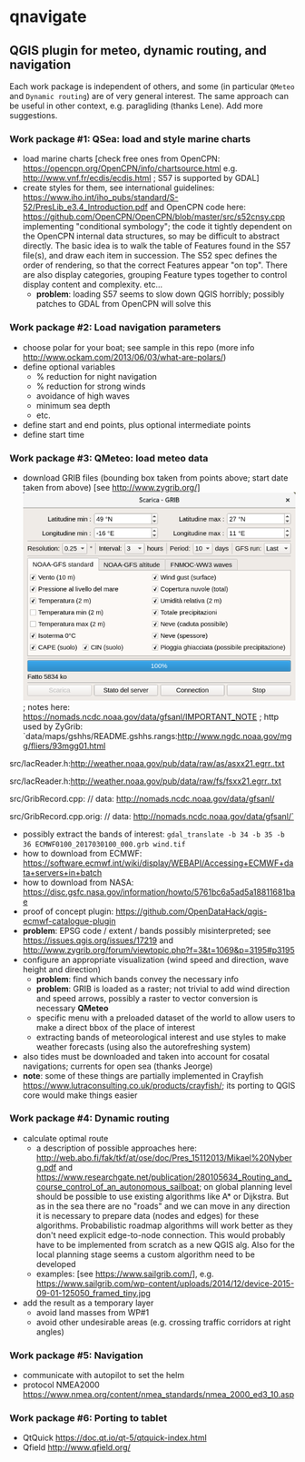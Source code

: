 # qnavigate
## QGIS plugin for meteo, dynamic routing, and navigation

Each work package is independent of others, and some (in particular `QMeteo` and `Dynamic routing`) are of very general interest.
The same approach can be useful in other context, e.g. paragliding (thanks Lene). Add more suggestions.

### Work package #1: QSea: load and style marine charts
* load marine charts [check free ones from OpenCPN: https://opencpn.org/OpenCPN/info/chartsource.html 
e.g. http://www.vnf.fr/ecdis/ecdis.html ; S57 is supported by GDAL]
* create styles for them, see international guidelines: https://www.iho.int/iho_pubs/standard/S-52/PresLib_e3.4_Introduction.pdf and OpenCPN code here: https://github.com/OpenCPN/OpenCPN/blob/master/src/s52cnsy.cpp implementing "conditional symbology"; the code it tightly dependent on the OpenCPN internal data structures, so may be difficult to abstract directly. The basic idea is to walk the table of Features found in the S57 file(s), and draw each item in succession.  The S52 spec defines the order of rendering, so that the correct Features appear "on top".  There are also display categories, grouping Feature types together to control display content and complexity. etc...
  * **problem**: loading S57 seems to slow down QGIS horribly; possibly patches to GDAL from OpenCPN will solve this

### Work package #2: Load navigation parameters
* choose polar for your boat; see sample in this repo (more info http://www.ockam.com/2013/06/03/what-are-polars/)
* define optional variables
  * % reduction for night navigation
  * % reduction for strong winds
  * avoidance of high waves
  * minimum sea depth
  * etc.
* define start and end points, plus optional intermediate points
* define start time

### Work package #3: QMeteo: load meteo data
* download GRIB files (bounding box taken from points above; start date taken from above) [see http://www.zygrib.org/]
![Grib downolad popup](img/zygrib_download.png?raw=true "ZyGrib downolad popup"); notes here: https://nomads.ncdc.noaa.gov/data/gfsanl/IMPORTANT_NOTE ; http used by ZyGrib: 
`data/maps/gshhs/README.gshhs.rangs:http://www.ngdc.noaa.gov/mgg/fliers/93mgg01.html

src/IacReader.h:http://weather.noaa.gov/pub/data/raw/as/asxx21.egrr..txt

src/IacReader.h:http://weather.noaa.gov/pub/data/raw/fs/fsxx21.egrr..txt

src/GribRecord.cpp:		// data: http://nomads.ncdc.noaa.gov/data/gfsanl/

src/GribRecord.cpp.orig:		// data: http://nomads.ncdc.noaa.gov/data/gfsanl/`


  * possibly extract the bands of interest: ``gdal_translate -b 34 -b 35 -b 36 ECMWF0100_2017030100_000.grb wind.tif``
  * how to download from ECMWF: https://software.ecmwf.int/wiki/display/WEBAPI/Accessing+ECMWF+data+servers+in+batch
  * how to download from NASA: https://disc.gsfc.nasa.gov/information/howto/5761bc6a5ad5a18811681bae
  * proof of concept plugin: https://github.com/OpenDataHack/qgis-ecmwf-catalogue-plugin
  * **problem**: EPSG code / extent / bands possibly misinterpreted; see https://issues.qgis.org/issues/17219 and http://www.zygrib.org/forum/viewtopic.php?f=3&t=1069&p=3195#p3195
* configure an appropriate visualization (wind speed and direction, wave height and direction)
  * **problem**: find which bands convey the necessary info
  * **problem**: GRIB is loaded as a raster; not trivial to add wind direction and speed arrows, possibly a raster to vector conversion is necessary
  **QMeteo**
  * specific menu with a preloaded dataset of the world to allow users to make a direct bbox of the place of interest
  * extracting bands of meteorological interest and use styles to make weather forecasts (using also the autorefreshing system)
* also tides must be downloaded and taken into account for cosatal navigations; currents for open sea (thanks Jeorge)
* **note**: some of these things are partially implemented in Crayfish https://www.lutraconsulting.co.uk/products/crayfish/; its porting to QGIS core would make things easier 

### Work package #4: Dynamic routing
* calculate optimal route
  * a description of possible approaches here: http://web.abo.fi/fak/tkf/at/ose/doc/Pres_15112013/Mikael%20Nyberg.pdf and https://www.researchgate.net/publication/280105634_Routing_and_course_control_of_an_autonomous_sailboat; on global planning level should be possible to use existing algorithms like A* or Dijkstra. But as in the sea there are no "roads" and we can move in any direction it is necessary to prepare data (nodes and edges) for these algorithms. Probabilistic
roadmap algorithms will work better as they don't need explicit edge-to-node connection. This would probably have to be implemented from scratch as a new QGIS alg. Also for the local planning stage seems a custom algorithm need to be developed
  * examples: [see https://www.sailgrib.com/], e.g. https://www.sailgrib.com/wp-content/uploads/2014/12/device-2015-09-01-125050_framed_tiny.jpg
* add the result as a temporary layer
  * avoid land masses from WP#1
  * avoid other undesirable areas (e.g. crossing traffic corridors at right angles)

### Work package #5: Navigation
* communicate with autopilot to set the helm
* protocol NMEA2000 https://www.nmea.org/content/nmea_standards/nmea_2000_ed3_10.asp

### Work package #6: Porting to tablet
* QtQuick https://doc.qt.io/qt-5/qtquick-index.html
* Qfield http://www.qfield.org/
